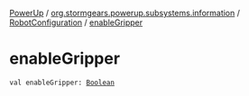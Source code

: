 [PowerUp](../../index.md) / [org.stormgears.powerup.subsystems.information](../index.md) / [RobotConfiguration](index.md) / [enableGripper](./enable-gripper.md)

# enableGripper

`val enableGripper: `[`Boolean`](https://kotlinlang.org/api/latest/jvm/stdlib/kotlin/-boolean/index.html)